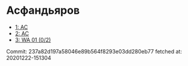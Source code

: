 # Асфандьяров
- [1: AC](1.md)
- [2: AC](2.md)
- [3: WA 01 (0/2)](3.md)

Commit: 237a82d197a58046e89b564f8293e03dd280eb77
 fetched at: 20201222-151304
